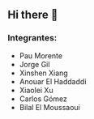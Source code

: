 ## Hi there 👋

### Integrantes:
 - Pau Morente 
 - Jorge Gil 
 - Xinshen Xiang 
 - Anouar El Haddaddi
 - Xiaolei Xu
 - Carlos Gómez
 - Bilal El Moussaoui



<!--
**iterbee/iterbee** is a ✨ _special_ ✨ repository because its `README.md` (this file) appears on your GitHub profile.

Here are some ideas to get you started:

- 🔭 I’m currently working on ...
- 🌱 I’m currently learning ...
- 👯 I’m looking to collaborate on ...
- 🤔 I’m looking for help with ...
- 💬 Ask me about ...
- 📫 How to reach me: ...
- 😄 Pronouns: ...
- ⚡ Fun fact: ...
-->
